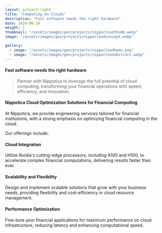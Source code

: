 ```yaml
---
layout: project-right
title: "Computing on Clouds"
description: "Fast software needs the right hardware"
date: 2024-06-20
weight: 1
thumbnail: "/assets/images/gen/projects/nippocloudthumb.webp"
image: "/assets/images/gen/projects/nippocloudconcept.webp"

gallery:
  - image: "/assets/images/gen/projects/nippocloudbpmn.png"
  - image: "/assets/images/gen/projects/nippocloudabstract.webp"
---
```


#### Fast software needs the right hardware


> Partner with Nippotica to leverage the full potential of cloud computing, transforming your financial operations with speed, efficiency, and innovation.

#### Nippotica Cloud Optimization Solutions for Financial Computing

At Nippotica, we provide engineering services tailored for financial institutions, with a strong emphasis on optimizing financial computing in the cloud. 

Our offerings include:

#### Cloud Integration
Utilize Nvidia's cutting-edge processors, including A100 and H100, to accelerate complex financial computations, delivering results faster than ever.

#### Scalability and Flexibility
Design and implement scalable solutions that grow with your business needs, providing flexibility and cost-efficiency in cloud resource management.

#### Performance Optimization
Fine-tune your financial applications for maximum performance on cloud infrastructure, reducing latency and enhancing computational speed.
